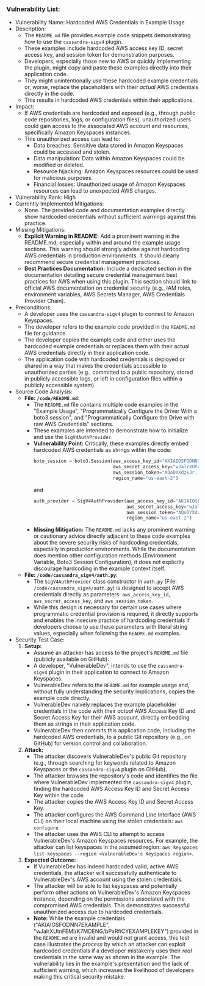 ### Vulnerability List:

- Vulnerability Name: Hardcoded AWS Credentials in Example Usage
- Description:
    - The `README.md` file provides example code snippets demonstrating how to use the `cassandra-sigv4` plugin.
    - These examples include hardcoded AWS access key ID, secret access key, and session token for demonstration purposes.
    - Developers, especially those new to AWS or quickly implementing the plugin, might copy and paste these examples directly into their application code.
    - They might unintentionally use these hardcoded example credentials or, worse, replace the placeholders with their *actual* AWS credentials directly in the code.
    - This results in hardcoded AWS credentials within their applications.
- Impact:
    - If AWS credentials are hardcoded and exposed (e.g., through public code repositories, logs, or configuration files), unauthorized users could gain access to the associated AWS account and resources, specifically Amazon Keyspaces instances.
    - This unauthorized access can lead to:
        - Data breaches: Sensitive data stored in Amazon Keyspaces could be accessed and stolen.
        - Data manipulation: Data within Amazon Keyspaces could be modified or deleted.
        - Resource hijacking:  Amazon Keyspaces resources could be used for malicious purposes.
        - Financial losses:  Unauthorized usage of Amazon Keyspaces resources can lead to unexpected AWS charges.
- Vulnerability Rank: High
- Currently Implemented Mitigations:
    - None. The provided code and documentation examples directly show hardcoded credentials without sufficient warnings against this practice.
- Missing Mitigations:
    - **Explicit Warning in README:** Add a prominent warning in the README.md, especially within and around the example usage sections. This warning should strongly advise against hardcoding AWS credentials in production environments. It should clearly recommend secure credential management practices.
    - **Best Practices Documentation:** Include a dedicated section in the documentation detailing secure credential management best practices for AWS when using this plugin. This section should link to official AWS documentation on credential security (e.g., IAM roles, environment variables, AWS Secrets Manager, AWS Credentials Provider Chain).
- Preconditions:
    - A developer uses the `cassandra-sigv4` plugin to connect to Amazon Keyspaces.
    - The developer refers to the example code provided in the `README.md` file for guidance.
    - The developer copies the example code and either uses the hardcoded example credentials or replaces them with their actual AWS credentials directly in their application code.
    - The application code with hardcoded credentials is deployed or shared in a way that makes the credentials accessible to unauthorized parties (e.g., committed to a public repository, stored in publicly accessible logs, or left in configuration files within a publicly accessible system).
- Source Code Analysis:
    - **File: `/code/README.md`**:
        - The `README.md` file contains multiple code examples in the "Example Usage", "Programmatically Configure the Driver With a boto3 session", and "Programmatically Configure the Drive with raw AWS Credentials" sections.
        - These examples are intended to demonstrate how to initialize and use the `SigV4AuthProvider`.
        - **Vulnerability Point:**  Critically, these examples directly embed hardcoded AWS credentials as strings within the code:
            ```python
            boto_session = boto3.Session(aws_access_key_id="AKIAIOSFODNN7EXAMPLE",
                                         aws_secret_access_key="wJalrXUtnFEMI/K7MDENG/bPxRfiCYEXAMPLEKEY",
                                         aws_session_token="AQoDYXdzEJr...<remainder of token>",
                                         region_name="us-east-2")
            ```
            and
            ```python
            auth_provider = SigV4AuthProvider(aws_access_key_id="AKIAIOSFODNN7EXAMPLE",
                                              aws_secret_access_key="wJalrXUtnFEMI/K7MDENG/bPxRfiCYEXAMPLEKEY",
                                              aws_session_token="AQoDYXdzEJr...<remainder of token>",
                                              region_name="us-east-2")
            ```
        - **Missing Mitigation:** The `README.md` lacks any prominent warning or cautionary advice directly adjacent to these code examples about the severe security risks of hardcoding credentials, especially in production environments. While the documentation does mention other configuration methods (Environment Variable, Boto3 Session Configuration), it does not explicitly discourage hardcoding in the example context itself.
    - **File: `/code/cassandra_sigv4/auth.py`**:
        - The `SigV4AuthProvider` class constructor in `auth.py` (File: `/code/cassandra_sigv4/auth.py`) is designed to accept AWS credentials directly as parameters: `aws_access_key_id`, `aws_secret_access_key`, and `aws_session_token`.
        - While this design is necessary for certain use cases where programmatic credential provision is required, it directly supports and enables the insecure practice of hardcoding credentials if developers choose to use these parameters with literal string values, especially when following the `README.md` examples.
- Security Test Case:
    1. **Setup:**
        - Assume an attacker has access to the project's `README.md` file (publicly available on GitHub).
        - A developer, "VulnerableDev", intends to use the `cassandra-sigv4` plugin in their application to connect to Amazon Keyspaces.
        - VulnerableDev refers to the `README.md` for example usage and, without fully understanding the security implications, copies the example code directly.
        - VulnerableDev naively replaces the example placeholder credentials in the code with their *actual* AWS Access Key ID and Secret Access Key for their AWS account, directly embedding them as strings in their application code.
        - VulnerableDev then commits this application code, including the hardcoded AWS credentials, to a public Git repository (e.g., on GitHub) for version control and collaboration.
    2. **Attack:**
        - The attacker discovers VulnerableDev's public Git repository (e.g., through searching for keywords related to Amazon Keyspaces or the `cassandra-sigv4` plugin on GitHub).
        - The attacker browses the repository's code and identifies the file where VulnerableDev implemented the `cassandra-sigv4` plugin, finding the hardcoded AWS Access Key ID and Secret Access Key within the code.
        - The attacker copies the AWS Access Key ID and Secret Access Key.
        - The attacker configures the AWS Command Line Interface (AWS CLI) on their local machine using the stolen credentials: `aws configure`.
        - The attacker uses the AWS CLI to attempt to access VulnerableDev's Amazon Keyspaces resources. For example, the attacker can list keyspaces in the assumed region: `aws keyspaces list-keyspaces --region <VulnerableDev's Keyspaces region>`.
    3. **Expected Outcome:**
        - If VulnerableDev has indeed hardcoded valid, active AWS credentials, the attacker will successfully authenticate to VulnerableDev's AWS account using the stolen credentials.
        - The attacker will be able to list keyspaces and potentially perform other actions on VulnerableDev's Amazon Keyspaces instance, depending on the permissions associated with the compromised AWS credentials. This demonstrates successful unauthorized access due to hardcoded credentials.
        - **Note:** While the example credentials ("AKIAIOSFODNN7EXAMPLE", "wJalrXUtnFEMI/K7MDENG/bPxRfiCYEXAMPLEKEY") provided in the `README.md` are invalid and would not grant access, this test case illustrates the *process* by which an attacker can exploit hardcoded credentials if a developer mistakenly uses their *real* credentials in the same way as shown in the example. The vulnerability lies in the example's presentation and the lack of sufficient warning, which increases the likelihood of developers making this critical security mistake.